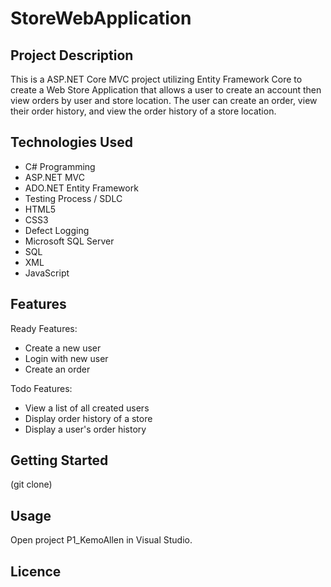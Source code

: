 # StoreWebApplication
## Project Description
This is a ASP.NET Core MVC project utilizing Entity Framework Core to create a Web Store Application that allows a user to create an account then view orders by user and store location. The user can create an order, view their order history, and view the order history of a store location.
## Technologies Used
* C# Programming
* ASP.NET MVC
* ADO.NET Entity Framework
* Testing Process / SDLC
* HTML5
* CSS3
* Defect Logging
* Microsoft SQL Server
* SQL
* XML
* JavaScript
## Features
Ready Features:
* Create a new user
* Login with new user
* Create an order

Todo Features:
* View a list of all created users
* Display order history of a store
* Display a user's order history
## Getting Started
(git clone)

## Usage
Open project P1_KemoAllen in Visual Studio. 

## Licence
